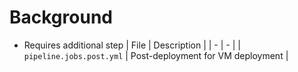 # Background
- Requires additional step
  | File | Description |
  | - | - |
  | `pipeline.jobs.post.yml` | Post-deployment for VM deployment | 